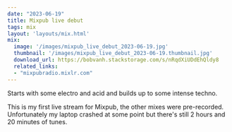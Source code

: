 ```yaml
---
date: "2023-06-19"
title: Mixpub live debut
tags: mix
layout: 'layouts/mix.html'
mix:
  image: '/images/mixpub_live_debut_2023-06-19.jpg'
  thumbnail: '/images/mixpub_live_debut_2023-06-19.thumbnail.jpg'
  download_url: https://bobvanh.stackstorage.com/s/nRqdXiUDdEhQldy8
  related_links:
  - "mixpubradio.mixlr.com"
---
```


Starts with some electro and acid and builds up to some intense techno.

This is my first live stream for Mixpub, the other mixes were pre-recorded. Unfortunately my laptop crashed at some point but there's still 2 hours and 20 minutes of tunes.